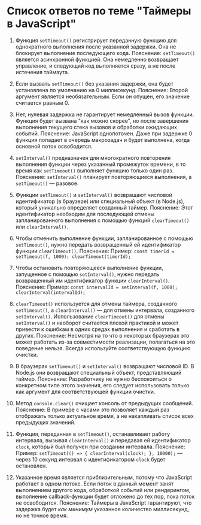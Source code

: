 # Список ответов по теме "Таймеры в JavaScript"

1.  Функция `setTimeout()` регистрирует переданную функцию для однократного выполнения после указанной задержки. Она не блокирует выполнение последующего кода.
    Пояснение: `setTimeout()` является асинхронной функцией. Она немедленно возвращает управление, и следующий код выполняется сразу, а не после истечения таймаута.

2.  Если вызвать `setTimeout()` без указания задержки, она будет установлена по умолчанию на 0 миллисекунд.
    Пояснение: Второй аргумент является необязательным. Если он опущен, его значение считается равным 0.

3.  Нет, нулевая задержка не гарантирует немедленный вызов функции. Функция будет вызвана "как можно скорее", но после завершения выполнения текущего стека вызовов и обработки ожидающих событий.
    Пояснение: JavaScript однопоточен. Даже при задержке 0 функция попадает в очередь макрозадач и будет выполнена, когда основной поток освободится.

4.  `setInterval()` предназначен для многократного повторения выполнения функции через указанный промежуток времени, в то время как `setTimeout()` выполняет функцию только один раз.
    Пояснение: `setInterval()` планирует повторяющиеся выполнения, а `setTimeout()` — разовое.

5.  Функции `setTimeout()` и `setInterval()` возвращают числовой идентификатор (в браузере) или специальный объект (в Node.js), который уникально определяет созданный таймер.
    Пояснение: Этот идентификатор необходим для последующей отмены запланированного выполнения с помощью функций `clearTimeout()` или `clearInterval()`.

6.  Чтобы отменить выполнение функции, запланированное с помощью `setTimeout()`, нужно передать возвращенный ей идентификатор функции `clearTimeout()`.
    Пояснение: Пример: `const timerId = setTimeout(f, 1000); clearTimeout(timerId);`

7.  Чтобы остановить повторяющееся выполнение функции, запущенное с помощью `setInterval()`, нужно передать возвращенный им идентификатор функции `clearInterval()`.
    Пояснение: Пример: `const intervalId = setInterval(f, 1000); clearInterval(intervalId);`

8.  `clearTimeout()` используется для отмены таймера, созданного `setTimeout()`, а `clearInterval()` — для отмены интервала, созданного `setInterval()`. Использование `clearTimeout()` для отмены `setInterval()` и наоборот считается плохой практикой и может привести к ошибкам в одних средах выполнения и сработать в других.
    Пояснение: Несмотря на то что в некоторых браузерах это может работать из-за совместимости реализации, полагаться на это поведение нельзя. Всегда используйте соответствующую функцию очистки.

9.  В браузерах `setTimeout()` и `setInterval()` возвращают числовой ID. В Node.js они возвращают специальный объект, представляющий таймер.
    Пояснение: Разработчику не нужно беспокоиться о конкретном типе этого значения, его следует использовать только как аргумент для соответствующей функции очистки.

10. Метод `console.clear()` очищает консоль от предыдущих сообщений.
    Пояснение: В примере с часами это позволяет каждый раз отображать только актуальное время, а не накапливать список всех предыдущих значений.

11. Функция, переданная в `setTimeout()`, останавливает работу интервала, вызывая `clearInterval()` и передавая ей идентификатор `clock`, который был получен при создании интервала.
    Пояснение: Пример: `setTimeout(() => { clearInterval(clock); }, 10000);` — через 10 секунд интервал с идентификатором `clock` будет остановлен.

12. Указанное время является приблизительным, потому что JavaScript работает в одном потоке. Если поток в данный момент занят выполнением другого кода, обработкой событий или рендерингом, выполнение callback-функции будет отложено до тех пор, пока поток не освободится.
    Пояснение: Таймеры в JavaScript гарантируют, что задержка будет *как минимум* указанное количество миллисекунд, но не точное время.
